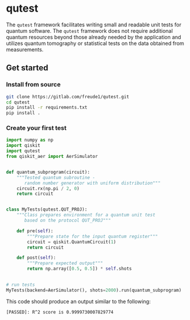 # qutest

The `qutest` framework facilitates writing small and readable unit tests for quantum software. 
The `qutest`  framework does not require additional quantum resources beyond those already needed by the application and utilizes quantum tomography or statistical tests on the data obtained from measurements.


## Get started

### Install from source

```bash
git clone https://gitlab.com/freude1/qutest.git
cd qutest
pip install -r requirements.txt
pip install .
```

### Create your first test


```python
import numpy as np
import qiskit
import qutest
from qiskit_aer import AerSimulator


def quantum_subprogram(circuit):
    """Tested quantum subroutine -
       random number generator with uniform distribution"""
    circuit.rx(np.pi / 2, 0)
    return circuit


class MyTests(qutest.QUT_PROJ):
    """Class prepares environment for a quantum unit test
       based on the protocol QUT_PROJ"""

    def pre(self):
        """Prepare state for the input quantum register"""
        circuit = qiskit.QuantumCircuit(1)
        return circuit

    def post(self):
        """Prepare expected output"""
        return np.array([0.5, 0.5]) * self.shots
    

# run tests
MyTests(backend=AerSimulator(), shots=2000).run(quantum_subprogram)
```

This code should produce an output similar to the following:

```
[PASSED]: R^2 score is 0.9999730007829774
```